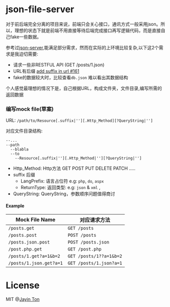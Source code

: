 # json-file-server

对于前后端完全分离的项目来说，前端只会关心接口，通讯方式一般采用json。所以，理想的状态下就是前端不用直接等待后端完成接口再写逻辑代码，而是直接自己fake一些数据。

参考过[json-server](https://github.com/typicode/json-server),能满足部分需求，然而在实际的上环境比较复杂,以下这2个需求是我迫切需要:

* 请求一些非RESTFUL API (GET /posts/1.json)
* URL有后缀 [add suffix in url #161]()
* fake的数据较大时，比较查看`db.json` 难以看出其数据结构

个人感觉最理想的情况下是，自己根据URL，构成文件夹，文件目录,编写所需的返回数据

### 编写mock file(草案)

URL: `/path/to/Resource[.suffix|''][.Http_Method][?QueryString|'']`

对应文件目录结构:
```
--...
--path
  --blabla
  --to
    --Resource[.suffix|''][.Http_Method|''][?QueryString|'']
```

* Http_Method: Http方法 GET POST PUT DELETE PATCH .....
* suffix 后缀
  * LangPrefix: 语言占位符 e.g: `php`, `do`, `aspx`
  * ReturnType: 返回类型: e.g: `json` & `xml` ,
* QueryString: QueryString，参数顺序问题值得商讨


#### Example

Mock File Name|对应请求方法
-----|-----
`/posts.get` | `GET /posts`
`/posts.post`| `POST /posts`
`/posts.json.post` | `POST /posts.json`
`/post.php.get`| `GET /post.php`
`/posts/1.get?a=1&b=2` | `GET /posts/1??a=1&b=2`
`/posts/1.json.get?a=1` | `GET /posts/1.json?a=1`

# License

MIT @[Jayin Ton](http://www.jayinton.com)
